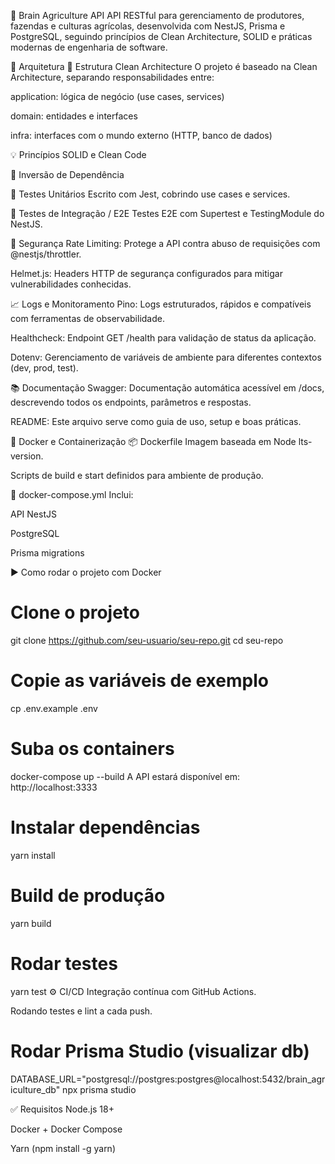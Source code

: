 🌾 Brain Agriculture API
API RESTful para gerenciamento de produtores, fazendas e culturas agrícolas, desenvolvida com NestJS, Prisma e PostgreSQL, seguindo princípios de Clean Architecture, SOLID e práticas modernas de engenharia de software.

🧠 Arquitetura
🧱 Estrutura Clean Architecture
O projeto é baseado na Clean Architecture, separando responsabilidades entre:

application: lógica de negócio (use cases, services)

domain: entidades e interfaces

infra: interfaces com o mundo externo (HTTP, banco de dados)

💡 Princípios SOLID e Clean Code

🔁 Inversão de Dependência

🧬 Testes Unitários
Escrito com Jest, cobrindo use cases e services.

🧪 Testes de Integração / E2E
Testes E2E com Supertest e TestingModule do NestJS.

🔐 Segurança
Rate Limiting: Protege a API contra abuso de requisições com @nestjs/throttler.

Helmet.js: Headers HTTP de segurança configurados para mitigar vulnerabilidades conhecidas.

📈 Logs e Monitoramento
Pino: Logs estruturados, rápidos e compatíveis com ferramentas de observabilidade.

Healthcheck: Endpoint GET /health para validação de status da aplicação.

Dotenv: Gerenciamento de variáveis de ambiente para diferentes contextos (dev, prod, test).

📚 Documentação
Swagger: Documentação automática acessível em /docs, descrevendo todos os endpoints, parâmetros e respostas.

README: Este arquivo serve como guia de uso, setup e boas práticas.

🐳 Docker e Containerização
📦 Dockerfile
Imagem baseada em Node lts-version.

Scripts de build e start definidos para ambiente de produção.

🔧 docker-compose.yml
Inclui:

API NestJS

PostgreSQL

Prisma migrations

▶️ Como rodar o projeto com Docker

# Clone o projeto
git clone https://github.com/seu-usuario/seu-repo.git
cd seu-repo

# Copie as variáveis de exemplo
cp .env.example .env

# Suba os containers
docker-compose up --build
A API estará disponível em: http://localhost:3333

# Instalar dependências
yarn install

# Build de produção
yarn build

# Rodar testes
yarn test
⚙️ CI/CD
Integração contínua com GitHub Actions.

Rodando testes e lint a cada push.

# Rodar Prisma Studio (visualizar db)
DATABASE_URL="postgresql://postgres:postgres@localhost:5432/brain_agriculture_db" npx prisma studio

✅ Requisitos
Node.js 18+

Docker + Docker Compose

Yarn (npm install -g yarn)
